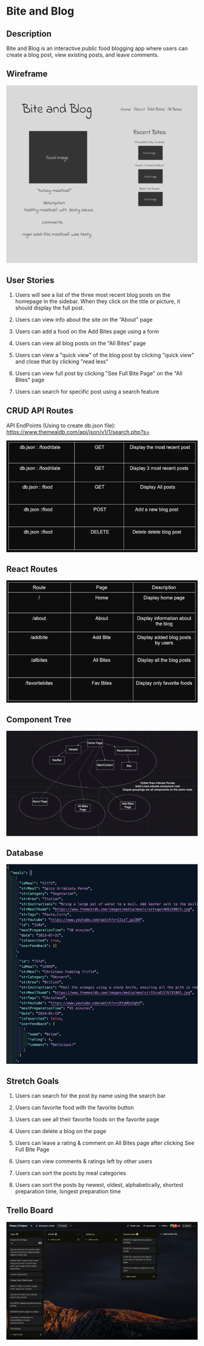 # Bite and Blog
<!-- Headings -->
## Description

Bite and Blog is an interactive public food blogging app where users can create a blog post, view existing posts, and leave comments.

## Wireframe

![Wireframe](./planning/Wireframe.png)

## User Stories

1. Users will see a list of the three most recent blog posts on the homepage in the sidebar. When they click on the title or picture, it should display the full post.

2. Users can view info about the site on the “About” page

3. Users can add a food on the Add Bites page using a form

4. Users can view all blog posts on the “All Bites” page

5. Users can view a "quick view" of the blog post by clicking "quick view" and close that by clicking "read less"

6. Users can view full post by clicking "See Full Bite Page" on the "All Bites" page

7. Users can search for specific post using a search feature

## CRUD API Routes

API EndPoints (Using to create db.json file):
<https://www.themealdb.com/api/json/v1/1/search.php?s=>

![API EndPoints](./planning/API-EndPoints.png)

## React Routes

![ReactRoutes](./planning/ReactRoutes.png)

## Component Tree

![ComponentTree](./planning/ComponentTree.png)

## Database

![Database](./planning/Database.png)

## Stretch Goals

1. Users can search for the post by name using the search bar

2. Users can favorite food with the favorite button

3. Users can see all their favorite foods on the favorite page

4. Users can delete a blog on the page

5. Users can leave a rating & comment on All Bites page after clicking See Full Bite Page

6. Users can view comments & ratings left by other users

7. Users can sort the posts by meal categories

8. Users can sort the posts by newest, oldest, alphabetically, shortest preparation time, longest preparation time

## Trello Board

![Trello Board](./planning/TrelloBoard.png)
